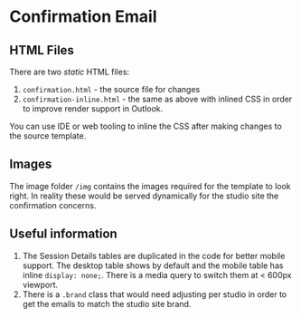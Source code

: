 # Confirmation Email


## HTML Files

There are two _static_ HTML files:

1. `confirmation.html` - the source file for changes
2. `confirmation-inline.html` - the same as above with inlined CSS in order to improve render support in Outlook. 

You can use IDE or web tooling to inline the CSS after making changes to the source template.

## Images

The image folder `/img` contains the images required for the template to look right. In reality these would be served dynamically for the studio site the confirmation concerns. 


## Useful information

1. The Session Details tables are duplicated in the code for better mobile support. The desktop table shows by default and the mobile table has inline `display: none;`. There is a media query to switch them at < 600px viewport.
2. There is a `.brand` class that would need adjusting per studio in order to get the emails to match the studio site brand.
